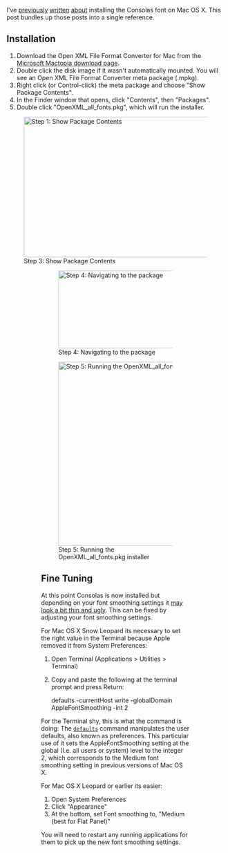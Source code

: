 I've [previously](/technical/2009/03/install-consolas-mac-osx/)
[written](/technical/2009/03/consolas-on-mac-update/)
[about](/technical/2009/09/font-smoothing-in-snow-leopard/) installing the
Consolas font on Mac OS X. This post bundles up those posts
into a single reference.

Installation
------------

1. Download the Open XML File Format Converter for Mac from the
   [Microsoft Mactopia download page][download].
2. Double click the disk image if it wasn't automatically mounted. You will
   see an Open XML File Format Converter meta package (.mpkg).
3. Right click (or Control-click) the meta package and choose "Show Package Contents".
4. In the Finder window that opens, click "Contents", then "Packages".
5. Double click "OpenXML\_all\_fonts.pkg", which will run the installer.

[download]: http://www.microsoft.com/mac/downloads.mspx

<figure>
  <a href="/images/2010/08/open-xml-converter-show-package-contents.png" rel="prettyPhoto[openxml]"><img src="/images/2010/08/open-xml-converter-show-package-contents-small.jpg" width="600" height="325" alt="Step 1: Show Package Contents" /></a>
  <figcaption><span class="label">Step 3:</span> Show Package Contents</figcaption>
<figure>

<figure>
  <a href="/images/2010/08/open-xml-converter-all-fonts.png" rel="prettyPhoto[openxml]"><img src="/images/2010/08/open-xml-converter-all-fonts-small.jpg" width="600" height="180" alt="Step 4: Navigating to the package" /></a>
  <figcaption><span class="label">Step 4:</span> Navigating to the package</figcaption>
</figure>

<figure>
  <a href="/images/2010/08/open-xml-converter-all-fonts-installer.png" rel="prettyPhoto[openxml]"><img src="/images/2010/08/open-xml-converter-all-fonts-installer-small.jpg" width="600" height="426" alt="Step 5: Running the OpenXML_all_fonts.pkg installer"></a>
  <figcaption><span class="label">Step 5:</span> Running the OpenXML_all_fonts.pkg installer</figcaption>
</figure>

Fine Tuning
-----------

At this point Consolas is now installed but depending on your font smoothing
settings it [may look a bit thin and ugly][smoothing]. This can be fixed by adjusting your
font smoothing settings.

[smoothing]: /technical/2009/09/font-smoothing-in-snow-leopard/

For Mac OS X Snow Leopard its necessary to set the right value in the Terminal
because Apple removed it from System Preferences:

1. Open Terminal (Applications > Utilities > Terminal)
1. Copy and paste the following at the terminal prompt and press Return:

    defaults -currentHost write -globalDomain AppleFontSmoothing -int 2

For the Terminal shy, this is what the command is doing: The
[`defaults`][defaults] command manipulates the user defaults, also known as
preferences. This particular use of it sets the AppleFontSmoothing setting at
the global (I.e. all users or system) level to the integer 2, which corresponds
to the Medium font smoothing setting in previous versions of Mac OS X. 

[defaults]: http://developer.apple.com/DOCUMENTATION/DARWIN/Reference/ManPages/man1/defaults.1.html

For Mac OS X Leopard or earlier its easier:

1. Open System Preferences
1. Click "Appearance"
1. At the bottom, set Font smoothing to, "Medium (best for Flat Panel)"

You will need to restart any running applications for them to pick up the new
font smoothing settings.
